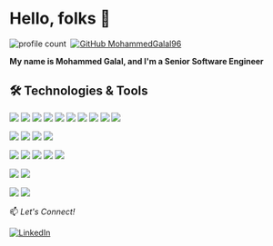 # Hello, folks 👋

![profile count](https://komarev.com/ghpvc/?username=MohammedGalal96&color=red)&nbsp;
[![GitHub MohammedGalal96](https://img.shields.io/github/followers/MohammedGalal96?label=follow&style=social)](https://github.com/MohammedGalal96?tab=followers)

**My name is Mohammed Galal, and I'm a Senior Software Engineer**

## 🛠 Technologies & Tools

![](https://img.shields.io/badge/Oracle_(OCI)-727D73?style=for-the-badge&logo=oracle&logoColor=white)
![](https://img.shields.io/badge/Oracle_(OIC)-2C3E50?style=for-the-badge&logo=oracle&logoColor=white)
![](https://img.shields.io/badge/Oracle_(VBCS)-727D73?style=for-the-badge&logo=oracle&logoColor=white)
![](https://img.shields.io/badge/Oracle_(ICS)-2C3E50?style=for-the-badge&logo=oracle&logoColor=white)
![](https://img.shields.io/badge/Oracle_(PCS)-727D73?style=for-the-badge&logo=oracle&logoColor=white)
![](https://img.shields.io/badge/Oracle_(ODA)-2C3E50?style=for-the-badge&logo=oracle&logoColor=white)
![](https://img.shields.io/badge/Oracle_(OPA)-727D73?style=for-the-badge&logo=oracle&logoColor=white)
![](https://img.shields.io/badge/Oracle_(JET)-2C3E50?style=for-the-badge&logo=oracle&logoColor=white)
![](https://img.shields.io/badge/Oracle_(ADF)-727D73?style=for-the-badge&logo=oracle&logoColor=white)
![](https://img.shields.io/badge/Oracle_(APEX)-2C3E50?style=for-the-badge&logo=oracle&logoColor=white)

![](https://img.shields.io/badge/Oracle_(DB)-2C3E50?style=for-the-badge&logo=oracle&logoColor=white)
![](https://img.shields.io/badge/MySQL-727D73?style=for-the-badge&logo=mysql&logoColor=white)
![](https://img.shields.io/badge/PostgreSQL-2C3E50?style=for-the-badge&logo=postgresql&logoColor=white)
![](https://img.shields.io/badge/MongoDB-727D73?style=for-the-badge&logo=mongodb&logoColor=white)

![](https://img.shields.io/badge/PL_SQL-2C3E50?style=for-the-badge&logo=oracle&logoColor=white)
![](https://img.shields.io/badge/SQL-727D73?style=for-the-badge&logo=sql&logoColor=white)
![](https://img.shields.io/badge/Java-2C3E50?style=for-the-badge&logo=java&logoColor=white)
![](https://img.shields.io/badge/JavaScript-727D73?style=for-the-badge&logo=javascript&logoColor=black)
![](https://img.shields.io/badge/Node.js-2C3E50?style=for-the-badge&logo=node.js&logoColor=white)

![](https://img.shields.io/badge/HTML-2C3E50?style=for-the-badge&logo=html5&logoColor=white)
![](https://img.shields.io/badge/CSS-727D73?style=for-the-badge&logo=css3&logoColor=white)

![](https://img.shields.io/badge/Docker-2C3E50?style=for-the-badge&logo=docker&logoColor=white)
![](https://img.shields.io/badge/Kubernetes-727D73?style=for-the-badge&logo=kubernetes&logoColor=white)


📫 *Let's Connect!*  

[![LinkedIn](https://img.shields.io/badge/LinkedIn-2C3E50?style=for-the-badge&logo=linkedin&logoColor=white)](https://www.linkedin.com/in/mogalal/)
